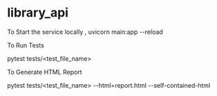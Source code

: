 # library_api

To Start the service locally , 
uvicorn main:app --reload 

To Run Tests

pytest tests/<test_file_name>

To Generate HTML Report

pytest tests/<test_file_name> --html=report.html --self-contained-html